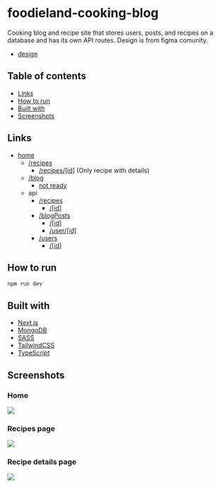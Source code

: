 # foodieland-cooking-blog

Cooking blog and recipe site that stores users, posts, and recipes on a database and has its own API routes. Design is from figma comunity.

- [design](https://www.figma.com/community/file/1093372331682706566)

## Table of contents

- [Links](#links)
- [How to run](#how-to-run)
- [Built with](#built-with)
- [Screenshots](#screenshots)

## Links

- [home](https://hilarious-puppy-107ba1.netlify.app)
    <!--
        - [/63753427f2a719d3998759c3]() -->
  - [/recipes](https://hilarious-puppy-107ba1.netlify.app/recipes)
    - [/recipes/[id]](https://hilarious-puppy-107ba1.netlify.app/recipes/6373f9f4061fefa272437741) (Only recipe with details)
  - [/blog](https://hilarious-puppy-107ba1.netlify.app/blog)
    - [not ready]()
  - api
    - [/recipes](https://hilarious-puppy-107ba1.netlify.app/api/recipes)
      - [/[id]](https://hilarious-puppy-107ba1.netlify.app/api/recipes/6373f9f4061fefa272437741)
    - [/blogPosts](https://hilarious-puppy-107ba1.netlify.app/api/blogPosts)
      - [/[id]](https://hilarious-puppy-107ba1.netlify.app/api/blogPosts/63753427f2a719d3998759c3)
      - [/user/[id]](https://hilarious-puppy-107ba1.netlify.app/api/blogPosts/user/6375174af2a719d3998759bd)
    - [/users](https://hilarious-puppy-107ba1.netlify.app/api/users)
      - [/[id]](https://hilarious-puppy-107ba1.netlify.app/api/users/6375174af2a719d3998759bd)

## How to run

```
npm run dev
```

## Built with

- [Next.js](https://nextjs.org/)
- [MongoDB](https://www.mongodb.com/)
- [SASS](https://sass-lang.com/)
- [TailwindCSS](https://tailwindcss.com/)
- [TypeScript](https://www.typescriptlang.org/)

## Screenshots

### Home

![](./screenshots/screenshotHome.png)

### Recipes page

![](./screenshots/screenshotRecipes.png)

### Recipe details page

![](./screenshots/ScreenshotRecipeDetails.png)
